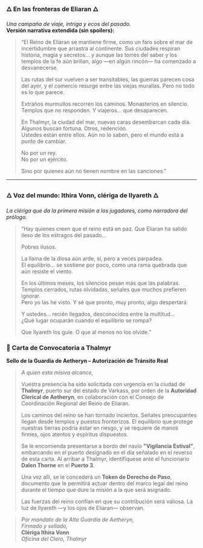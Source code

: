 ### 🜂 En las fronteras de Eliaran 🜂

_Una campaña de viaje, intriga y ecos del pasado._  
**Versión narrativa extendida (sin spoilers):**

> “El Reino de Eliaran se mantiene firme, como un faro sobre el mar de incertidumbre que arrastra al continente. Sus ciudades respiran historia, magia y secretos… y aunque las torres del saber y los templos de la fe aún brillan, algo —en algún rincón— ha comenzado a desvanecerse.
> 
> Las rutas del sur vuelven a ser transitables, las guerras parecen cosa del ayer, y el comercio resurge entre las viejas murallas. Pero no todo es lo que parece.
> 
> Extraños murmullos recorren los caminos. Monasterios en silencio. Templos que no responden. Y viajeros… que desaparecen.
> 
> En Thalmyr, la ciudad del mar, nuevas caras desembarcan cada día. Algunos buscan fortuna. Otros, redención.  
> Ustedes están entre ellos. Aún no lo saben, pero el mundo está a punto de cambiar.
> 
> No por un rey.  
> No por un ejército.
> 
> Sino por quienes aún no tienen nombre en las canciones.”

---

### 🜂 Voz del mundo: Ithira Vonn, clériga de Ilyareth 🜂

_La clériga que da la primera misión a los jugadores, como narradora del prólogo._

> “Hay quienes creen que el reino está en paz. Que Eliaran ha salido ileso de los estragos del pasado…
> 
> Pobres ilusos.
> 
> La llama de la diosa aún arde, sí, pero a veces parpadea.  
> El equilibrio… se sostiene por poco, como una rama quebrada que aún resiste el viento.
> 
> En los últimos meses, los silencios pesan más que las palabras. Templos cerrados, rutas olvidadas, señales que muchos prefieren ignorar.  
> Pero yo las he visto. Y sé que pronto, muy pronto, algo despertará.
> 
> Y ustedes… recién llegados, desconocidos entre la multitud…  
> ¿Qué lugar ocuparán cuando el equilibrio se rompa?
> 
> Que Ilyareth los guíe. O que al menos no los olvide.”

### 📜 **Carta de Convocatoria a Thalmyr**  
**Sello de la Guardia de Aetheryn – Autorización de Tránsito Real**

> _A quien esta misiva alcance,_
> 
> Vuestra presencia ha sido solicitada con urgencia en la ciudad de **Thalmyr**, puerto sur del estado de Varkass, por orden de la **Autoridad Clerical de Aetheryn**, en colaboración con el Consejo de Coordinación Regional del Reino de Eliaran.
> 
> Los caminos del reino se han tornado inciertos. Señales preocupantes llegan desde templos y puestos fronterizos. El equilibrio que protege nuestras tierras podría estar en riesgo, y se requiere de manos firmes, ojos atentos y espíritus dispuestos.
> 
> Se le encomienda presentarse a bordo del navío **"Vigilancia Estival"**, embarcando en el puerto designado en el día señalado en el reverso de esta carta. Al arribar a Thalmyr, identifíquese ante el funcionario **Dalen Thorne** en el **Puerto 3**.
> 
> Una vez allí, se le concederá un **Token de Derecho de Paso**, documento que le permitirá actuar dentro del marco legal del reino durante el tiempo que dure la misión a la que será asignado.
> 
> Las fuerzas del reino confían en que su contribución será valiosa. La luz de Ilyareth —y los ojos de Eliaran— observan.

> _Por mandato de la Alta Guardia de Aetheryn,_  
> _Firmado y sellado,_  
> **Clériga Ithira Vonn**  
> _Oficina del Clero, Thalmyr_
